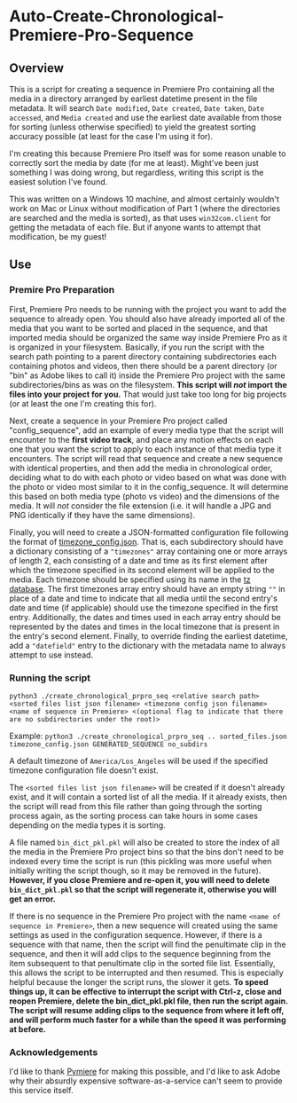 # Auto-Create-Chronological-Premiere-Pro-Sequence

## Overview
This is a script for creating a sequence in Premiere Pro containing all the media in a directory arranged by earliest datetime present in the file metadata. It will search `Date modified`, `Date created`, `Date taken`, `Date accessed`, and `Media created` and use the earliest date available from those for sorting (unless otherwise specified) to yield the greatest sorting accuracy possible (at least for the case I'm using it for).

I'm creating this because Premiere Pro itself was for some reason unable to correctly sort the media by date (for me at least). Might've been just something I was doing wrong, but regardless, writing this script is the easiest solution I've found.

This was written on a Windows 10 machine, and almost certainly wouldn't work on Mac or Linux without modification of Part 1 (where the directories are searched and the media is sorted), as that uses `win32com.client` for getting the metadata of each file. But if anyone wants to attempt that modification, be my guest!

## Use

### Premire Pro Preparation
First, Premiere Pro needs to be running with the project you want to add the sequence to already open. You should also have already imported all of the media that you want to be sorted and placed in the sequence, and that imported media should be organized the same way inside Premiere Pro as it is organized in your filesystem. Basically, if you run the script with the search path pointing to a parent directory containing subdirectories each containing photos and videos, then there should be a parent directory (or "bin" as Adobe likes to call it) inside the Premiere Pro project with the same subdirectories/bins as was on the filesystem. **This script will _not_ import the files into your project for you.** That would just take too long for big projects (or at least the one I'm creating this for).

Next, create a sequence in your Premiere Pro project called "config_sequence", add an example of every media type that the script will encounter to the **first video track**, and place any motion effects on each one that you want the script to apply to each instance of that media type it encounters. The script will read that sequence and create a new sequence with identical properties, and then add the media in chronological order, deciding what to do with each photo or video based on what was done with the photo or video most similar to it in the config_sequence. It will determine this based on both media type (photo vs video) and the dimensions of the media. It will _not_ consider the file extension (i.e. it will handle a JPG and PNG identically if they have the same dimensions).

Finally, you will need to create a JSON-formatted configuration file following the format of [timezone_config.json](/timezone_config.json). That is, each subdirectory should have a dictionary consisting of a `"timezones"` array containing one or more arrays of length 2, each consisting of a date and time as its first element after which the timezone specified in its second element will be applied to the media. Each timezone should be specified using its name in the [tz database](https://en.wikipedia.org/wiki/List_of_tz_database_time_zones). The first timezones array entry should have an empty string `""` in place of a date and time to indicate that all media until the second entry's date and time (if applicable) should use the timezone specified in the first entry. Additionally, the dates and times used in each array entry should be represented by the dates and times in the local timezone that is present in the entry's second element. Finally, to override finding the earliest datetime, add a `"datefield"` entry to the dictionary with the metadata name to always attempt to use instead.

### Running the script
`python3 ./create_chronological_prpro_seq <relative search path> <sorted files list json filename> <timezone config json filename> <name of sequence in Premiere> <(optional flag to indicate that there are no subdirectories under the root)>`

Example: `python3 ./create_chronological_prpro_seq .. sorted_files.json timezone_config.json GENERATED_SEQUENCE no_subdirs`

A default timezone of `America/Los_Angeles` will be used if the specified timezone configuration file doesn't exist.

The `<sorted files list json filename>` will be created if it doesn't already exist, and it will contain a sorted list of all the media. If it already exists, then the script will read from this file rather than going through the sorting process again, as the sorting process can take hours in some cases depending on the media types it is sorting.

A file named `bin_dict_pkl.pkl` will also be created to store the index of all the media in the Premiere Pro project bins so that the bins don't need to be indexed every time the script is run (this pickling was more useful when initially writing the script though, so it may be removed in the future). **However, if you close Premiere and re-open it, you will need to delete `bin_dict_pkl.pkl` so that the script will regenerate it, otherwise you will get an error.**

If there is no sequence in the Premiere Pro project with the name `<name of sequence in Premiere>`, then a new sequence will created using the same settings as used in the configuration sequence. However, if there is a sequence with that name, then the script will find the penultimate clip in the sequence, and then it will add clips to the sequence beginning from the item subsequent to that penultimate clip in the sorted file list. Essentially, this allows the script to be interrupted and then resumed. This is especially helpful because the longer the script runs, the slower it gets. **To speed things up, it can be effective to interrupt the script with Ctrl-z, close and reopen Premiere, delete the bin_dict_pkl.pkl file, then run the script again. The script will resume adding clips to the sequence from where it left off, and will perform much faster for a while than the speed it was performing at before.**


### Acknowledgements
I'd like to thank [Pymiere](https://github.com/qmasingarbe/pymiere) for making this possible, and I'd like to ask Adobe why their absurdly expensive software-as-a-service can't seem to provide this service itself.
